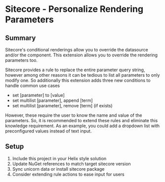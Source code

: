 ﻿Sitecore - Personalize Rendering Parameters
==============

Summary
--------------
Sitecore's conditional renderings allow you to override the datasource and/or the component. This extension allows you to override the rendering parameters too.

Sitecore provides a rule to replace the entire parameter query string, however among other reasons it can be tedious to list all parameters to only modify one.
So additionally this extension adds three new conditions to handle common use cases
* set [parameter] to [value]
* set multilist [parameter], append [term]
* set multilist [parameter], remove [term] (if exists)

However, these require the user to know the name and value of the parameters. So, it is recommended to extend these rules and eliminate this knowledge requirement. As an example, you could add a dropdown list with preconfigured values instead of text input.

Setup
--------------

1. Include this project in your Helix style solution
2. Update NuGet references to match target sitecore version
3. Sync unicorn data or install sitecore package
4. Consider extending rule actions to ease input for users
